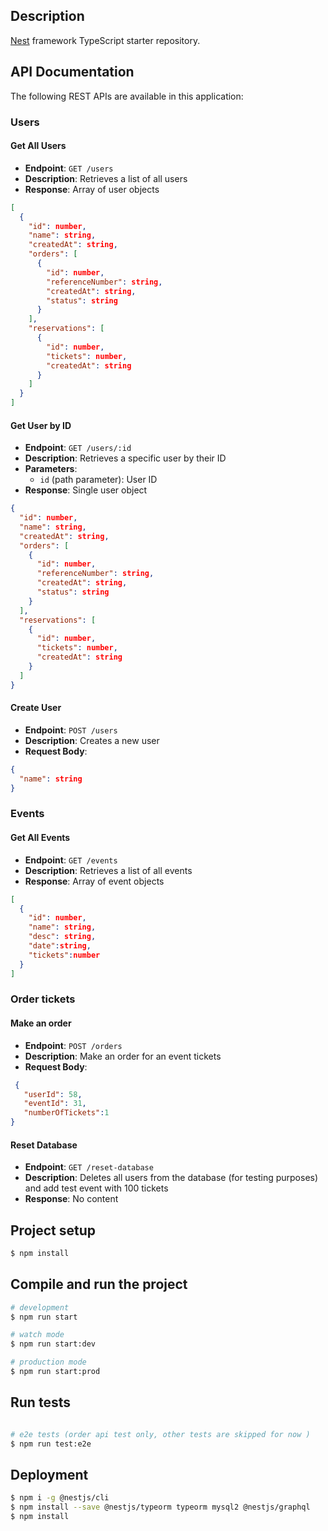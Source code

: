 

## Description

[Nest](https://github.com/nestjs/nest) framework TypeScript starter repository.

## API Documentation

The following REST APIs are available in this application:

### Users

#### Get All Users
- **Endpoint**: `GET /users`
- **Description**: Retrieves a list of all users
- **Response**: Array of user objects
```json
[
  {
    "id": number,
    "name": string,
    "createdAt": string,
    "orders": [
      {
        "id": number,
        "referenceNumber": string,
        "createdAt": string,
        "status": string
      }
    ],
    "reservations": [
      {
        "id": number,
        "tickets": number,
        "createdAt": string
      }
    ]
  }
]
```

#### Get User by ID
- **Endpoint**: `GET /users/:id`
- **Description**: Retrieves a specific user by their ID
- **Parameters**: 
  - `id` (path parameter): User ID
- **Response**: Single user object
```json
{
  "id": number,
  "name": string,
  "createdAt": string,
  "orders": [
    {
      "id": number,
      "referenceNumber": string,
      "createdAt": string,
      "status": string
    }
  ],
  "reservations": [
    {
      "id": number,
      "tickets": number,
      "createdAt": string
    }
  ]
}
```
#### Create User
- **Endpoint**: `POST /users`
- **Description**: Creates a new user
- **Request Body**:
```json
{
  "name": string
}
```

### Events  

#### Get All Events
- **Endpoint**: `GET /events`
- **Description**: Retrieves a list of all events
- **Response**: Array of event objects
```json
[
  {
    "id": number,
    "name": string,
    "desc": string,
    "date":string,
    "tickets":number
  }
]
```

### Order tickets 

#### Make an order
- **Endpoint**: `POST /orders`
- **Description**: Make an order for an event tickets
- **Request Body**:
```json
 {
   "userId": 58,
   "eventId": 31,
   "numberOfTickets":1
}
```

#### Reset Database
- **Endpoint**: `GET /reset-database`
- **Description**: Deletes all users from the database (for testing purposes) and add test event with 100 tickets
- **Response**: No content

## Project setup

```bash
$ npm install
```

## Compile and run the project

```bash
# development
$ npm run start

# watch mode
$ npm run start:dev

# production mode
$ npm run start:prod
```

## Run tests

```bash

# e2e tests (order api test only, other tests are skipped for now )
$ npm run test:e2e

```

## Deployment


```bash
$ npm i -g @nestjs/cli
$ npm install --save @nestjs/typeorm typeorm mysql2 @nestjs/graphql
$ npm install
```
